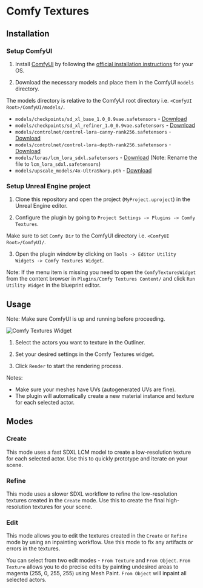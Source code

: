 # Comfy Textures

## Installation

### Setup ComfyUI

1. Install [ComfyUI](https://github.com/comfyanonymous/ComfyUI) by following the [official installation instructions](https://github.com/comfyanonymous/ComfyUI?tab=readme-ov-file#installing) for your OS.

2. Download the necessary models and place them in the ComfyUI `models` directory.

The models directory is relative to the ComfyUI root directory i.e. `<ComfyUI Root>/ComfyUI/models/`.

- `models/checkpoints/sd_xl_base_1.0_0.9vae.safetensors` - [Download](https://huggingface.co/stabilityai/stable-diffusion-xl-base-1.0/blob/main/sd_xl_base_1.0_0.9vae.safetensors)
- `models/checkpoints/sd_xl_refiner_1.0_0.9vae.safetensors` - [Download](https://huggingface.co/stabilityai/stable-diffusion-xl-refiner-1.0/blob/main/sd_xl_refiner_1.0_0.9vae.safetensors)
- `models/controlnet/control-lora-canny-rank256.safetensors` - [Download](https://huggingface.co/stabilityai/control-lora/blob/main/control-LoRAs-rank256/control-lora-canny-rank256.safetensors)
- `models/controlnet/control-lora-depth-rank256.safetensors` - [Download](https://huggingface.co/stabilityai/control-lora/blob/main/control-LoRAs-rank256/control-lora-depth-rank256.safetensors)
- `models/loras/lcm_lora_sdxl.safetensors` - [Download](https://huggingface.co/latent-consistency/lcm-lora-sdxl/blob/main/pytorch_lora_weights.safetensors) (Note: Rename the file to `lcm_lora_sdxl.safetensors`)
- `models/upscale_models/4x-UltraSharp.pth` - [Download](https://huggingface.co/lokCX/4x-Ultrasharp/blob/main/4x-UltraSharp.pth)

### Setup Unreal Engine project

1. Clone this repository and open the project (`MyProject.uproject`) in the Unreal Engine editor.

2. Configure the plugin by going to `Project Settings -> Plugins -> Comfy Textures`.

Make sure to set `Comfy Dir` to the ComfyUI directory i.e. `<ComfyUI Root>/ComfyUI/`.

3. Open the plugin window by clicking on `Tools -> Editor Utility Widgets -> Comfy Textures Widget`.

Note: If the menu item is missing you need to open the `ComfyTexturesWidget` from the content browser in `Plugins/Comfy Textures Content/` and click `Run Utility Widget` in the blueprint editor.

## Usage

Note: Make sure ComfyUI is up and running before proceeding.

![Comfy Textures Widget](.ghassets/widget.png)

1. Select the actors you want to texture in the Outliner.

2. Set your desired settings in the Comfy Textures widget.

3. Click `Render` to start the rendering process.

Notes:
- Make sure your meshes have UVs (autogenerated UVs are fine).
- The plugin will automatically create a new material instance and texture for each selected actor.

## Modes

### Create

This mode uses a fast SDXL LCM model to create a low-resolution texture for each selected actor. Use this to quickly prototype and iterate on your scene.

### Refine

This mode uses a slower SDXL workflow to refine the low-resolution textures created in the `Create` mode. Use this to create the final high-resolution textures for your scene.

### Edit

This mode allows you to edit the textures created in the `Create` or `Refine` mode by using an inpainting workflow. Use this mode to fix any artifacts or errors in the textures.

You can select from two edit modes - `From Texture` and `From Object`. `From Texture` allows you to do precise edits by painting undesired areas to magenta (255, 0, 255, 255) using Mesh Paint. `From Object` will inpaint all selected actors.